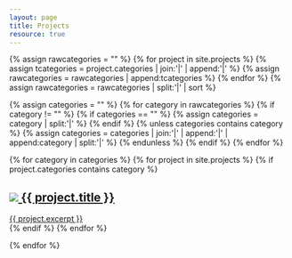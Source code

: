 ```yaml
---
layout: page
title: Projects
resource: true
---
```


<!-- Collating all categories of projects into one "categories" object -->
{% assign rawcategories = "" %}
{% for project in site.projects %}
    {% assign tcategories = project.categories | join:'|' | append:'|' %}
    {% assign rawcategories = rawcategories | append:tcategories %}
{% endfor %}
{% assign rawcategories = rawcategories | split:'|' | sort %}

<!-- Removing duplicate and empty categories from "categories" object -->
{% assign categories = "" %}
{% for category in rawcategories %}
    {% if category != "" %}
        {% if categories == "" %}
            {% assign categories = category | split:'|' %}
        {% endif %}
        {% unless categories contains category %}
            {% assign categories = categories | join:'|' | append:'|' | append:category | split:'|' %}
        {% endunless %}
    {% endif %}
{% endfor %}

<div class="posts-listing">
  {% for category in categories %} <!-- Categories loop -->
    {% for project in site.projects %} <!-- Projects loop -->
      {% if project.categories contains category %}
        <a href="{{ site.baseurl }}{{ project.url }}" title="">
          <article class="post">
            <h1 class="post-title">
                <img src="{{ project.poster-image }}">
                {{ project.title }}
            </h1>
            {{ project.excerpt }}
          </article>
        </a>
      {% endif %}
    {% endfor %}

  {% endfor %}
</div>
